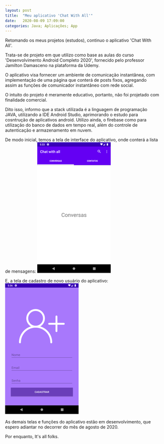 ```yaml
---
layout: post
title:  "Meu aplicativo 'Chat With All'"
date:   2020-08-09 17:09:00
categories: Java; Aplicações; App
---
```


Retomando os meus projetos (estudos), continuo o aplicativo 'Chat With All'. 

Trata-se de projeto em que utilizo como base as aulas do curso 'Desenvolvimento Android Completo 2020', fornecido pelo professor Jamilton Damasceno na plataforma da Udemy. 

O aplicativo visa fornecer um ambiente de comunicação instantânea, com implementação de uma página que conterá de posts fixos, agregando assim as funções de comunicador instantâneo com rede social. 

O intuito do projeto é meramente educativo, portanto, não foi projetado com finalidade comercial. 

Dito isso, informo que a stack utilizada é a linguagem de programação JAVA, utilizando a IDE Android Studio, aprimorando o estudo para cosntrução de aplicativos android. Utilizo ainda, o firebase como para utilização do banco de dados em tempo real, além do controle de autenticação e armazenamento em nuvem. 

De modo inicial, temos a tela de interface do aplicativo, onde conterá a lista de mensagens: 
![ChatAll - Tela interface do App](/assets/images/device-2020-08-09-1734140.png)

E, a tela de cadastro de novo usuário do aplicativo:
![ChatAll - Tela cadastro novo usuário](/assets/images/device-2020-08-09-1736180.png)

As demais telas e funções do aplicativo estão em desenvolvimento, que espero adiantar no decorrer do mês de agosto de 2020.

Por enquanto, It's all folks. 
